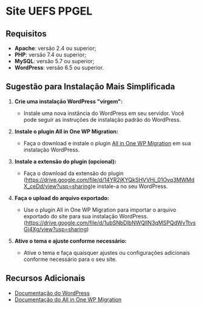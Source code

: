# Site UEFS PPGEL

## Requisitos

- **Apache**: versão 2.4 ou superior;
- **PHP**: versão 7.4 ou superior;
- **MySQL**: versão 5.7 ou superior;
- **WordPress**: versão 6.5 ou superior. 

## Sugestão para Instalação Mais Simplificada

1. **Crie uma instalação WordPress "virgem":**
   - Instale uma nova instância do WordPress em seu servidor. Você pode seguir as instruções de instalação padrão do WordPress.

2. **Instale o plugin All in One WP Migration:**
   - Faça o download e instale o plugin [All in One WP Migration](https://br.wordpress.org/plugins/all-in-one-wp-migration/) em sua instalação WordPress.

3. **Instale a extensão do plugin (opcional):**
   - Faça o download da extensão do plugin (https://drive.google.com/file/d/14YR2jKYQkSHVVHi_01Ovq3MWMdX_ceDd/view?usp=sharing)e instale-a no seu WordPress.

4. **Faça o upload do arquivo exportado:**
   - Use o plugin All in One WP Migration para importar o arquivo exportado do site para sua instalação WordPress. (https://drive.google.com/file/d/1ubSNbDlbNWQlIN3qMSPQdWvTtvsGj4Xg/view?usp=sharing)

5. **Ative o tema e ajuste conforme necessário:**
   - Ative o tema e faça quaisquer ajustes ou configurações adicionais conforme necessário para o seu site.
  
## Recursos Adicionais

- [Documentação do WordPress](https://wordpress.org/support/article/installing-wordpress/)
- [Documentação do All in One WP Migration](https://help.servmask.com/knowledgebase/all-in-one-wp-migration-general/)
